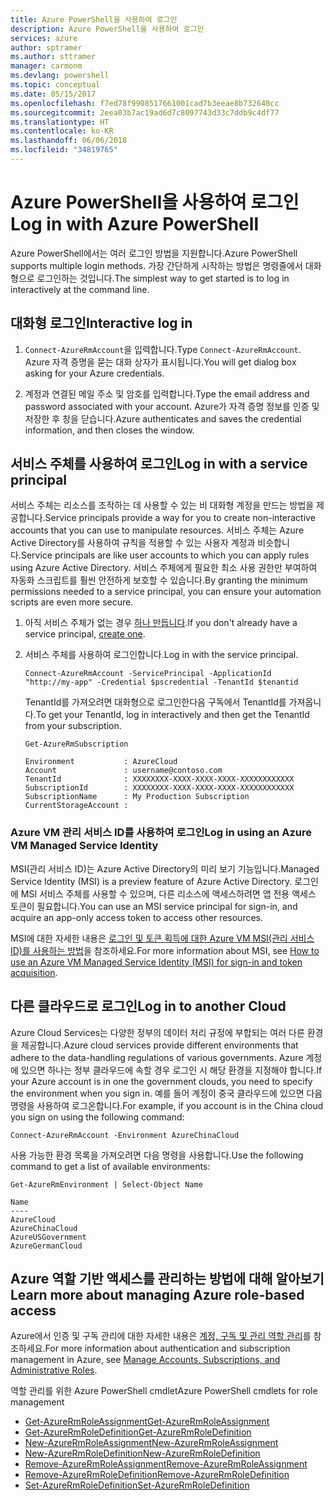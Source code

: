```yaml
---
title: Azure PowerShell을 사용하여 로그인
description: Azure PowerShell을 사용하여 로그인
services: azure
author: sptramer
ms.author: sttramer
manager: carmonm
ms.devlang: powershell
ms.topic: conceptual
ms.date: 05/15/2017
ms.openlocfilehash: f7ed78f9908517661001cad7b3eeae8b732640cc
ms.sourcegitcommit: 2eea03b7ac19ad6d7c8097743d33c7ddb9c4df77
ms.translationtype: HT
ms.contentlocale: ko-KR
ms.lasthandoff: 06/06/2018
ms.locfileid: "34819765"
---
```

# <a name="log-in-with-azure-powershell"></a><span data-ttu-id="4773e-103">Azure PowerShell을 사용하여 로그인</span><span class="sxs-lookup"><span data-stu-id="4773e-103">Log in with Azure PowerShell</span></span>

<span data-ttu-id="4773e-104">Azure PowerShell에서는 여러 로그인 방법을 지원합니다.</span><span class="sxs-lookup"><span data-stu-id="4773e-104">Azure PowerShell supports multiple login methods.</span></span> <span data-ttu-id="4773e-105">가장 간단하게 시작하는 방법은 명령줄에서 대화형으로 로그인하는 것입니다.</span><span class="sxs-lookup"><span data-stu-id="4773e-105">The simplest way to get started is to log in interactively at the command line.</span></span>

## <a name="interactive-log-in"></a><span data-ttu-id="4773e-106">대화형 로그인</span><span class="sxs-lookup"><span data-stu-id="4773e-106">Interactive log in</span></span>

1. <span data-ttu-id="4773e-107">`Connect-AzureRmAccount`을 입력합니다.</span><span class="sxs-lookup"><span data-stu-id="4773e-107">Type `Connect-AzureRmAccount`.</span></span> <span data-ttu-id="4773e-108">Azure 자격 증명을 묻는 대화 상자가 표시됩니다.</span><span class="sxs-lookup"><span data-stu-id="4773e-108">You will get dialog box asking for your Azure credentials.</span></span>

2. <span data-ttu-id="4773e-109">계정과 연결된 메일 주소 및 암호를 입력합니다.</span><span class="sxs-lookup"><span data-stu-id="4773e-109">Type the email address and password associated with your account.</span></span> <span data-ttu-id="4773e-110">Azure가 자격 증명 정보를 인증 및 저장한 후 창을 닫습니다.</span><span class="sxs-lookup"><span data-stu-id="4773e-110">Azure authenticates and saves the credential information, and then closes the window.</span></span>

## <a name="log-in-with-a-service-principal"></a><span data-ttu-id="4773e-111">서비스 주체를 사용하여 로그인</span><span class="sxs-lookup"><span data-stu-id="4773e-111">Log in with a service principal</span></span>

<span data-ttu-id="4773e-112">서비스 주체는 리소스를 조작하는 데 사용할 수 있는 비 대화형 계정을 만드는 방법을 제공합니다.</span><span class="sxs-lookup"><span data-stu-id="4773e-112">Service principals provide a way for you to create non-interactive accounts that you can use to manipulate resources.</span></span> <span data-ttu-id="4773e-113">서비스 주체는 Azure Active Directory를 사용하여 규칙을 적용할 수 있는 사용자 계정과 비슷합니다.</span><span class="sxs-lookup"><span data-stu-id="4773e-113">Service principals are like user accounts to which you can apply rules using Azure Active Directory.</span></span> <span data-ttu-id="4773e-114">서비스 주체에게 필요한 최소 사용 권한만 부여하여 자동화 스크립트를 훨씬 안전하게 보호할 수 있습니다.</span><span class="sxs-lookup"><span data-stu-id="4773e-114">By granting the minimum permissions needed to a service principal, you can ensure your automation scripts are even more secure.</span></span>

1. <span data-ttu-id="4773e-115">아직 서비스 주체가 없는 경우 [하나 만듭니다](create-azure-service-principal-azureps.md).</span><span class="sxs-lookup"><span data-stu-id="4773e-115">If you don't already have a service principal, [create one](create-azure-service-principal-azureps.md).</span></span>

2. <span data-ttu-id="4773e-116">서비스 주체를 사용하여 로그인합니다.</span><span class="sxs-lookup"><span data-stu-id="4773e-116">Log in with the service principal.</span></span>

    ```azurepowershell-interactive
    Connect-AzureRmAccount -ServicePrincipal -ApplicationId  "http://my-app" -Credential $pscredential -TenantId $tenantid
    ```

    <span data-ttu-id="4773e-117">TenantId를 가져오려면 대화형으로 로그인한다음 구독에서 TenantId를 가져옵니다.</span><span class="sxs-lookup"><span data-stu-id="4773e-117">To get your TenantId, log in interactively and then get the TenantId from your subscription.</span></span>

    ```azurepowershell-interactive
    Get-AzureRmSubscription
    ```

    ```output
    Environment           : AzureCloud
    Account               : username@contoso.com
    TenantId              : XXXXXXXX-XXXX-XXXX-XXXX-XXXXXXXXXXXX
    SubscriptionId        : XXXXXXXX-XXXX-XXXX-XXXX-XXXXXXXXXXXX
    SubscriptionName      : My Production Subscription
    CurrentStorageAccount :
    ```

### <a name="log-in-using-an-azure-vm-managed-service-identity"></a><span data-ttu-id="4773e-118">Azure VM 관리 서비스 ID를 사용하여 로그인</span><span class="sxs-lookup"><span data-stu-id="4773e-118">Log in using an Azure VM Managed Service Identity</span></span>

<span data-ttu-id="4773e-119">MSI(관리 서비스 ID)는 Azure Active Directory의 미리 보기 기능입니다.</span><span class="sxs-lookup"><span data-stu-id="4773e-119">Managed Service Identity (MSI) is a preview feature of Azure Active Directory.</span></span> <span data-ttu-id="4773e-120">로그인에 MSI 서비스 주체를 사용할 수 있으며, 다른 리소스에 액세스하려면 앱 전용 액세스 토큰이 필요합니다.</span><span class="sxs-lookup"><span data-stu-id="4773e-120">You can use an MSI service principal for sign-in, and acquire an app-only access token to access other resources.</span></span>

<span data-ttu-id="4773e-121">MSI에 대한 자세한 내용은 [로그인 및 토큰 획득에 대한 Azure VM MSI(관리 서비스 ID)를 사용하는 방법](/azure/active-directory/msi-how-to-get-access-token-using-msi)을 참조하세요.</span><span class="sxs-lookup"><span data-stu-id="4773e-121">For more information about MSI, see [How to use an Azure VM Managed Service Identity (MSI) for sign-in and token acquisition](/azure/active-directory/msi-how-to-get-access-token-using-msi).</span></span>

## <a name="log-in-to-another-cloud"></a><span data-ttu-id="4773e-122">다른 클라우드로 로그인</span><span class="sxs-lookup"><span data-stu-id="4773e-122">Log in to another Cloud</span></span>

<span data-ttu-id="4773e-123">Azure Cloud Services는 다양한 정부의 데이터 처리 규정에 부합되는 여러 다른 환경을 제공합니다.</span><span class="sxs-lookup"><span data-stu-id="4773e-123">Azure cloud services provide different environments that adhere to the data-handling regulations of various governments.</span></span> <span data-ttu-id="4773e-124">Azure 계정에 있으면 하나는 정부 클라우드에 속할 경우 로그인 시 해당 환경을 지정해야 합니다.</span><span class="sxs-lookup"><span data-stu-id="4773e-124">If your Azure account is in one the government clouds, you need to specify the environment when you sign in.</span></span> <span data-ttu-id="4773e-125">예를 들어 계정이 중국 클라우드에 있으면 다음 명령을 사용하여 로그온합니다.</span><span class="sxs-lookup"><span data-stu-id="4773e-125">For example, if you account is in the China cloud you sign on using the following command:</span></span>

```azurepowershell-interactive
Connect-AzureRmAccount -Environment AzureChinaCloud
```

<span data-ttu-id="4773e-126">사용 가능한 환경 목록을 가져오려면 다음 명령을 사용합니다.</span><span class="sxs-lookup"><span data-stu-id="4773e-126">Use the following command to get a list of available environments:</span></span>

```azurepowershell-interactive
Get-AzureRmEnvironment | Select-Object Name
```

```output
Name
----
AzureCloud
AzureChinaCloud
AzureUSGovernment
AzureGermanCloud
```

## <a name="learn-more-about-managing-azure-role-based-access"></a><span data-ttu-id="4773e-127">Azure 역할 기반 액세스를 관리하는 방법에 대해 알아보기</span><span class="sxs-lookup"><span data-stu-id="4773e-127">Learn more about managing Azure role-based access</span></span>

<span data-ttu-id="4773e-128">Azure에서 인증 및 구독 관리에 대한 자세한 내용은 [계정, 구독 및 관리 역할 관리](/azure/active-directory/role-based-access-control-configure)를 참조하세요.</span><span class="sxs-lookup"><span data-stu-id="4773e-128">For more information about authentication and subscription management in Azure, see [Manage Accounts, Subscriptions, and Administrative Roles](/azure/active-directory/role-based-access-control-configure).</span></span>

<span data-ttu-id="4773e-129">역할 관리를 위한 Azure PowerShell cmdlet</span><span class="sxs-lookup"><span data-stu-id="4773e-129">Azure PowerShell cmdlets for role management</span></span>

* [<span data-ttu-id="4773e-130">Get-AzureRmRoleAssignment</span><span class="sxs-lookup"><span data-stu-id="4773e-130">Get-AzureRmRoleAssignment</span></span>](/powershell/module/AzureRM.Resources/Get-AzureRmRoleAssignment)
* [<span data-ttu-id="4773e-131">Get-AzureRmRoleDefinition</span><span class="sxs-lookup"><span data-stu-id="4773e-131">Get-AzureRmRoleDefinition</span></span>](/powershell/module/AzureRM.Resources/Get-AzureRmRoleDefinition)
* [<span data-ttu-id="4773e-132">New-AzureRmRoleAssignment</span><span class="sxs-lookup"><span data-stu-id="4773e-132">New-AzureRmRoleAssignment</span></span>](/powershell/module/AzureRM.Resources/New-AzureRmRoleAssignment)
* [<span data-ttu-id="4773e-133">New-AzureRmRoleDefinition</span><span class="sxs-lookup"><span data-stu-id="4773e-133">New-AzureRmRoleDefinition</span></span>](/powershell/module/AzureRM.Resources/New-AzureRmRoleDefinition)
* [<span data-ttu-id="4773e-134">Remove-AzureRmRoleAssignment</span><span class="sxs-lookup"><span data-stu-id="4773e-134">Remove-AzureRmRoleAssignment</span></span>](/powershell/module/AzureRM.Resources/Remove-AzureRmRoleAssignment)
* [<span data-ttu-id="4773e-135">Remove-AzureRmRoleDefinition</span><span class="sxs-lookup"><span data-stu-id="4773e-135">Remove-AzureRmRoleDefinition</span></span>](/powershell/module/AzureRM.Resources/Remove-AzureRmRoleDefinition)
* [<span data-ttu-id="4773e-136">Set-AzureRmRoleDefinition</span><span class="sxs-lookup"><span data-stu-id="4773e-136">Set-AzureRmRoleDefinition</span></span>](/powershell/moduel/AzureRM.Resources/Set-AzureRmRoleDefinition)
